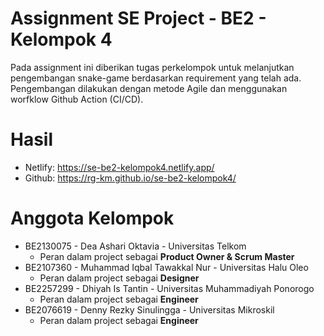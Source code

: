 # Assignment SE Project - BE2 - Kelompok 4
Pada assignment ini diberikan tugas perkelompok untuk melanjutkan pengembangan snake-game berdasarkan requirement yang telah ada. Pengembangan dilakukan dengan metode Agile dan menggunakan worfklow Github Action (CI/CD).

# Hasil
- Netlify: https://se-be2-kelompok4.netlify.app/
- Github: https://rg-km.github.io/se-be2-kelompok4/

# Anggota Kelompok
-  BE2130075 - Dea Ashari Oktavia - Universitas Telkom
    - Peran dalam project sebagai **Product Owner & Scrum Master**
-  BE2107360 - Muhammad Iqbal Tawakkal Nur - Universitas Halu Oleo
    - Peran dalam project sebagai **Designer**
-  BE2257299 - Dhiyah Is Tantin - Universitas Muhammadiyah Ponorogo
    - Peran dalam project sebagai **Engineer**
-  BE2076619 - Denny Rezky Sinulingga - Universitas Mikroskil
     - Peran dalam project sebagai **Engineer**